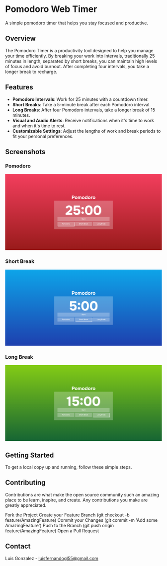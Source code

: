 # Pomodoro Web Timer

A simple pomodoro timer that helps you stay focused and productive.

## Overview

The Pomodoro Timer is a productivity tool designed to help you manage your time efficiently. By breaking your work into intervals, traditionally 25 minutes in length, separated by short breaks, you can maintain high levels of focus and avoid burnout. After completing four intervals, you take a longer break to recharge.

## Features

- **Pomodoro Intervals**: Work for 25 minutes with a countdown timer.
- **Short Breaks**: Take a 5-minute break after each Pomodoro interval.
- **Long Breaks**: After four Pomodoro intervals, take a longer break of 15 minutes.
- **Visual and Audio Alerts**: Receive notifications when it's time to work and when it's time to rest.
- **Customizable Settings**: Adjust the lengths of work and break periods to fit your personal preferences.

## Screenshots

### Pomodoro

![Image of pomodoro](/docs/imgs/pomodoro.png)

### Short Break

![Image of short break](/docs/imgs/short_break.png)

### Long Break

![Image of long break](/docs/imgs/long_break.png)

## Getting Started

To get a local copy up and running, follow these simple steps.

## Contributing

Contributions are what make the open source community such an amazing place to be learn, inspire, and create. Any contributions you make are greatly appreciated.

Fork the Project
Create your Feature Branch (git checkout -b feature/AmazingFeature)
Commit your Changes (git commit -m 'Add some AmazingFeature')
Push to the Branch (git push origin feature/AmazingFeature)
Open a Pull Request

## Contact

Luis Gonzalez - <luisfernandogl55@gmail.com>
